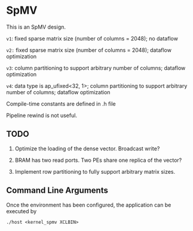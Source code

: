 SpMV
====

This is an SpMV design.

`v1`: fixed sparse matrix size (number of columns = 2048); no dataflow

`v2:` fixed sparse matrix size (number of columns = 2048); dataflow optimization

`v3`: column partitioning to support arbitrary number of columns; dataflow optimization

`v4`: data type is ap_ufixed<32, 1>; column partitioning to support arbitrary number of columns; dataflow optimization

Compile-time constants are defined in .h file

Pipeline rewind is not useful.

## TODO
1. Optimize the loading of the dense vector. Broadcast write?

2. BRAM has two read ports. Two PEs share one replica of the vector?

3. Implement row partitioning to fully support arbitrary matrix sizes.

## Command Line Arguments
Once the environment has been configured, the application can be executed by
```
./host <kernel_spmv XCLBIN>
```
